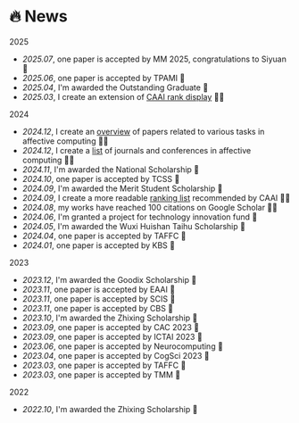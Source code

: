 # 🔥 News
<div class="scroll-container">
2025  
<ul>
<li><i>2025.07</i>, one paper is accepted by MM 2025, congratulations to Siyuan 🎉</li>
<li><i>2025.06</i>, one paper is accepted by TPAMI 🎉</li>
<li><i>2025.04</i>, I'm awarded the Outstanding Graduate 🎉</li>
<li><i>2025.03</i>, I create an extension of <a href="https://github.com/lijfrank/CAAI-Rank-Display" class="no-underline">CAAI rank display</a> 🌟🚀</li>
</ul>
2024  
<ul>
<li><i>2024.12</i>, I create an <a href="https://github.com/lijfrank/Affective-Computing-Materials/" class="no-underline">overview</a> of papers related to various tasks in affective computing 🌟🚀</li>
<li><i>2024.12</i>, I create a <a href="https://github.com/lijfrank/Affective-Computing-Materials/" class="no-underline">list</a> of journals and conferences in affective computing 🌟🚀</li>
<li><i>2024.11</i>, I'm awarded the National Scholarship 🎉</li>
<li><i>2024.10</i>, one paper is accepted by TCSS 🎉</li>
<li><i>2024.09</i>, I'm awarded the Merit Student Scholarship 🎉</li>
<li><i>2024.09</i>, I create a more readable <a href="https://lijfrank.github.io/attaches/CAAI.html" class="no-underline">ranking list</a> recommended by CAAI 🌟🚀</li>
<li><i>2024.08</i>, my works have reached 100 citations on Google Scholar 🌟🚀</li>
<li><i>2024.06</i>, I'm granted a project for technology innovation fund 🎉</li>
<li><i>2024.05</i>, I'm awarded the Wuxi Huishan Taihu Scholarship 🎉</li>
<li><i>2024.04</i>, one paper is accepted by TAFFC 🎉</li>
<li><i>2024.01</i>, one paper is accepted by KBS 🎉</li>
</ul>
2023
<ul>
<li><i>2023.12</i>, I'm awarded the Goodix Scholarship 🎉</li>
<li><i>2023.11</i>, one paper is accepted by EAAI 🎉</li>
<li><i>2023.11</i>, one paper is accepted by SCIS 🎉</li>
<li><i>2023.11</i>, one paper is accepted by CBS 🎉</li>
<li><i>2023.10</i>, I'm awarded the Zhixing Scholarship 🎉</li>
<li><i>2023.09</i>, one paper is accepted by CAC 2023 🎉</li>
<li><i>2023.09</i>, one paper is accepted by ICTAI 2023 🎉</li>
<li><i>2023.06</i>, one paper is accepted by Neurocomputing 🎉</li>
<li><i>2023.04</i>, one paper is accepted by CogSci 2023 🎉</li>
<li><i>2023.03</i>, one paper is accepted by TAFFC 🎉</li>
<li><i>2023.03</i>, one paper is accepted by TMM 🎉</li>
</ul>
2022
<ul>
<li><i>2022.10</i>, I'm awarded the Zhixing Scholarship 🎉</li>
</ul>
</div>